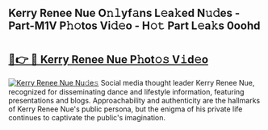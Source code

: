 ## Kerry Renee Nue O𝚗𝚕yf𝚊ns L𝚎a𝚔ed N𝚞𝚍es - Part-M1V P𝚑𝚘tos Vi𝚍𝚎o - H𝚘𝚝 Part L𝚎a𝚔s 0oohd

# <h2><a href="http://kfa04ge.oniu.top/?m=Kerry+Renee+Nue">🔗👉 🔴 Kerry Renee Nue P𝚑ot𝚘𝚜 V𝚒d𝚎o</a></h2>

[![Kerry Renee Nue Nu𝚍e𝚜](https://i.imgur.com/0qMVB7G.gif)](http://kfa04ge.oniu.top/?m=Kerry+Renee+Nue)
Social media thought leader Kerry Renee Nue, recognized for disseminating dance and lifestyle information, featuring presentations and blogs. Approachability and authenticity are the hallmarks of Kerry Renee Nue's public persona, but the enigma of his private life continues to captivate the public's imagination.  
